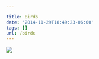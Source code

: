 ```yaml
---

title: Birds
date: '2014-11-29T18:49:23-06:00'
tags: []
url: /birds
---
```

<img src="http://68.media.tumblr.com/d8f6793cfd7348cf584a4ca7e23243c9/tumblr_nftuabrIRt1qz9pjho1_1280.jpg"/><br/>
